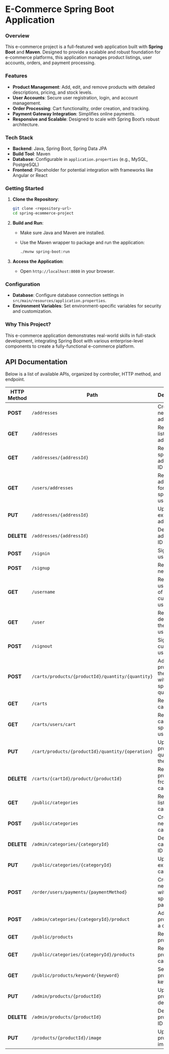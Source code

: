 
# E-Commerce Spring Boot Application

### Overview

This e-commerce project is a full-featured web application built with **Spring Boot** and **Maven**. Designed to provide a scalable and robust foundation for e-commerce platforms, this application manages product listings, user accounts, orders, and payment processing. 

### Features

- **Product Management**: Add, edit, and remove products with detailed descriptions, pricing, and stock levels.
- **User Accounts**: Secure user registration, login, and account management.
- **Order Processing**: Cart functionality, order creation, and tracking.
- **Payment Gateway Integration**: Simplifies online payments.
- **Responsive and Scalable**: Designed to scale with Spring Boot’s robust architecture.

### Tech Stack

- **Backend**: Java, Spring Boot, Spring Data JPA
- **Build Tool**: Maven
- **Database**: Configurable in `application.properties` (e.g., MySQL, PostgreSQL)
- **Frontend**: Placeholder for potential integration with frameworks like Angular or React

### Getting Started

1. **Clone the Repository**:
   ```bash
   git clone <repository-url>
   cd spring-ecommerce-project
   ```

2. **Build and Run**:
   - Make sure Java and Maven are installed.
   - Use the Maven wrapper to package and run the application:

     ```bash
     ./mvnw spring-boot:run
     ```

3. **Access the Application**:
   - Open `http://localhost:8080` in your browser.

### Configuration

- **Database**: Configure database connection settings in `src/main/resources/application.properties`.
- **Environment Variables**: Set environment-specific variables for security and customization.

### Why This Project?

This e-commerce application demonstrates real-world skills in full-stack development, integrating Spring Boot with various enterprise-level components to create a fully-functional e-commerce platform.



## API Documentation

Below is a list of available APIs, organized by controller, HTTP method, and endpoint.

| HTTP Method | Path                                                       | Description                                       | Controller               |
|-------------|------------------------------------------------------------|---------------------------------------------------|--------------------------|
| **POST**    | `/addresses`                                               | Create a new address                              | AddressController.java    |
| **GET**     | `/addresses`                                               | Retrieve a list of all addresses                  | AddressController.java    |
| **GET**     | `/addresses/{addressId}`                                   | Retrieve a specific address by ID                 | AddressController.java    |
| **GET**     | `/users/addresses`                                         | Retrieve all addresses for a specific user        | AddressController.java    |
| **PUT**     | `/addresses/{addressId}`                                   | Update an existing address                        | AddressController.java    |
| **DELETE**  | `/addresses/{addressId}`                                   | Delete an address by ID                           | AddressController.java    |
| **POST**    | `/signin`                                                  | Sign in a user                                    | AuthController.java       |
| **POST**    | `/signup`                                                  | Register a new user                               | AuthController.java       |
| **GET**     | `/username`                                                | Retrieve the username of the current user         | AuthController.java       |
| **GET**     | `/user`                                                    | Retrieve the details of the current user          | AuthController.java       |
| **POST**    | `/signout`                                                 | Sign out the current user                         | AuthController.java       |
| **POST**    | `/carts/products/{productId}/quantity/{quantity}`          | Add a product to the cart with specified quantity | CartController.java       |
| **GET**     | `/carts`                                                   | Retrieve all carts                                | CartController.java       |
| **GET**     | `/carts/users/cart`                                        | Retrieve the cart of a specific user              | CartController.java       |
| **PUT**     | `/cart/products/{productId}/quantity/{operation}`          | Update product quantity in the cart               | CartController.java       |
| **DELETE**  | `/carts/{cartId}/product/{productId}`                      | Remove a product from the cart                    | CartController.java       |
| **GET**     | `/public/categories`                                       | Retrieve a list of all categories                 | CategoryController.java   |
| **POST**    | `/public/categories`                                       | Create a new category                             | CategoryController.java   |
| **DELETE**  | `/admin/categories/{categoryId}`                           | Delete a category by ID                           | CategoryController.java   |
| **PUT**     | `/public/categories/{categoryId}`                          | Update an existing category                       | CategoryController.java   |
| **POST**    | `/order/users/payments/{paymentMethod}`                    | Create a new order with the specified payment     | OrderController.java      |
| **POST**    | `/admin/categories/{categoryId}/product`                   | Add a product to a category                       | ProductController.java    |
| **GET**     | `/public/products`                                         | Retrieve all products                             | ProductController.java    |
| **GET**     | `/public/categories/{categoryId}/products`                 | Retrieve products by category                     | ProductController.java    |
| **GET**     | `/public/products/keyword/{keyword}`                       | Search products by keyword                        | ProductController.java    |
| **PUT**     | `/admin/products/{productId}`                              | Update product details                            | ProductController.java    |
| **DELETE**  | `/admin/products/{productId}`                              | Delete a product by ID                            | ProductController.java    |
| **PUT**     | `/products/{productId}/image`                              | Update product image                              | ProductController.java    |

